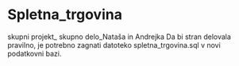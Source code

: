 # Spletna_trgovina
skupni projekt_ skupno delo_Nataša in Andrejka
Da bi stran delovala pravilno, je potrebno zagnati datoteko spletna_trgovina.sql v novi podatkovni bazi. 
